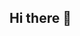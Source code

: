 ## Hi there 👋

<!--
**cauavalentepaz/cauavalentepaz** is a ✨ _special_ ✨ repository because its `README.md` (this file) appears on your GitHub profile.

Here are some ideas to get you started:

- 🔭 I'm currently attending college
- 🌱 I’m currently learning Software Engineering
- 👯 I’m looking to collaborate on simple projects
- 🤔 I’m looking for help with any type of programming advices
- 📫 How to reach me: by Instagram - @cauavalente_ or on Github
- 😄 Pronouns: He/him
- ⚡ Fun fact: I'm quite curious about knowledge, so I'm fully open to any advice that you guys can give me, also, I'm Brazilian, I would be pretty happy if we could talk in portuguese. I know a few about English too, so it's okay to talk with me with it too. I likw games a lot.
-->
